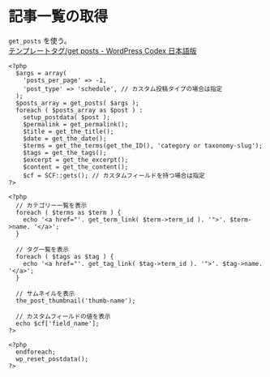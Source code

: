 # 記事一覧の取得

`get_posts` を使う。  
[テンプレートタグ/get posts - WordPress Codex 日本語版](https://wpdocs.osdn.jp/%E3%83%86%E3%83%B3%E3%83%97%E3%83%AC%E3%83%BC%E3%83%88%E3%82%BF%E3%82%B0/get_posts)

    <?php
      $args = array(
        'posts_per_page' => -1,
        'post_type' => 'schedule', // カスタム投稿タイプの場合は指定
      );
      $posts_array = get_posts( $args );
      foreach ( $posts_array as $post ) :
        setup_postdata( $post );
        $permalink = get_permalink();
        $title = get_the_title();
        $date = get_the_date();
        $terms = get_the_terms(get_the_ID(), 'category or taxonomy-slug');
        $tags = get_the_tags();
        $excerpt = get_the_excerpt();
        $content = get_the_content();
        $cf = SCF::gets(); // カスタムフィールドを持つ場合は指定
    ?>

    <?php
      // カテゴリー一覧を表示
      foreach ( $terms as $term ) {
        echo '<a href="'. get_term_link( $term->term_id ). '">'. $term->name. '</a>';
      }

      // タグ一覧を表示
      foreach ( $tags as $tag ) {
        echo '<a href="'. get_tag_link( $tag->term_id ). '">'. $tag->name. '</a>';
      }

      // サムネイルを表示
      the_post_thumbnail('thumb-name');

      // カスタムフィールドの値を表示
      echo $cf['field_name'];
    ?>

    <?php
      endforeach;
      wp_reset_postdata();
    ?>
